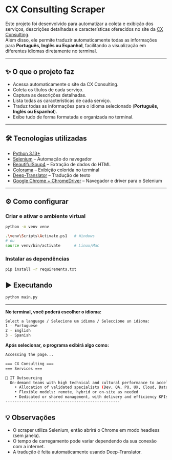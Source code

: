 # CX Consulting Scraper

Este projeto foi desenvolvido para automatizar a coleta e exibição dos serviços, descrições detalhadas e características oferecidos no site da [CX Consulting](https://www.cxconsulting.com.br/).  
Além disso, ele permite traduzir automaticamente todas as informações para **Português, Inglês ou Espanhol**, facilitando a visualização em diferentes idiomas diretamente no terminal.

---

## ✨ O que o projeto faz
- Acessa automaticamente o site da CX Consulting.  
- Coleta os títulos de cada serviço.  
- Captura as descrições detalhadas.  
- Lista todas as características de cada serviço.  
- Traduz todas as informações para o idioma selecionado (**Português, Inglês ou Espanhol**).  
- Exibe tudo de forma formatada e organizada no terminal.  

---

## 🛠️ Tecnologias utilizadas
- [Python 3.13+](https://www.python.org/)  
- [Selenium](https://pypi.org/project/selenium/) – Automação do navegador  
- [BeautifulSoup4](https://pypi.org/project/beautifulsoup4/) – Extração de dados do HTML  
- [Colorama](https://pypi.org/project/colorama/) – Exibição colorida no terminal  
- [Deep-Translator](https://pypi.org/project/deep-translator/) – Tradução de texto  
- [Google Chrome + ChromeDriver](https://chromedriver.chromium.org/) – Navegador e driver para o Selenium  

---

## ⚙️ Como configurar

### Criar e ativar o ambiente virtual
```bash
python -m venv venv

.\venv\Scripts\Activate.ps1   # Windows
# ou
source venv/bin/activate      # Linux/Mac
```

### Instalar as dependências
```bash
pip install -r requirements.txt
```

## ▶️ Executando
```bash
python main.py
```

---

**No terminal, você poderá escolher o idioma:**

```bash
Select a language / Selecione um idioma / Seleccione un idioma:
1 - Portuguese
2 - English
3 - Spanish
```

**Após selecionar, o programa exibirá algo como:**

```bash
Accessing the page...

=== CX Consulting ===
=== Services ===

📌 IT Outsourcing
  On-demand teams with high technical and cultural performance to accelerate delivery and scale your operation.
    • Allocation of validated specialists (Dev, QA, PO, UX, Cloud, Data, etc.)
    • Flexible models: remote, hybrid or on-site as needed
    • Dedicated or shared management, with delivery and efficiency KPIs
--------------------------------------------------
```

## 💡 Observações

- O scraper utiliza Selenium, então abrirá o Chrome em modo headless (sem janela).
- O tempo de carregamento pode variar dependendo da sua conexão com a internet.
- A tradução é feita automaticamente usando Deep-Translator.
